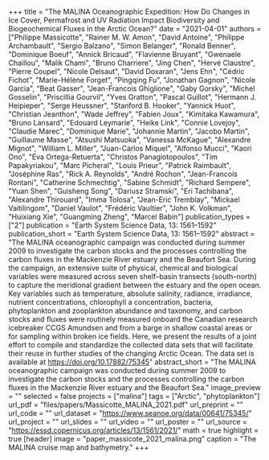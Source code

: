 +++
title = "The MALINA Oceanographic Expedition: How Do Changes in Ice Cover, Permafrost and UV Radiation Impact Biodiversity and Biogeochemical Fluxes in the Arctic Ocean?"
date = "2021-04-01"
authors = ["Philippe Massicotte", "Rainer M. W. Amon", "David Antoine", "Philippe Archambault", "Sergio Balzano", "Simon Belanger", "Ronald Benner", "Dominique Boeuf", "Annick Bricaud", "Flavienne Bruyant", "Gwenaele Chaillou", "Malik Chami", "Bruno Charriere", "Jing Chen", "Hervé Claustre", "Pierre Coupel", "Nicole Delsaut", "David Doxaran", "Jens Ehn", "Cédric Fichot", "Marie-Hélène Forget", "Pingqing Fu", "Jonathan Gagnon", "Nicole Garcia", "Beat Gasser", "Jean-Francois Ghiglione", "Gaby Gorsky", "Michel Gosselin", "Priscillia Gourvil", "Yves Gratton", "Pascal Guillot", "Hermann J. Heipieper", "Serge Heussner", "Stanford B. Hooker", "Yannick Huot", "Christian Jeanthon", "Wade Jeffrey", "Fabien Joux", "Kimitaka Kawamura", "Bruno Lansard", "Edouard Leymarie", "Heike Link", "Connie Lovejoy", "Claudie Marec", "Dominique Marie", "Johannie Martin", "Jacobo Martin", "Guillaume Masse", "Atsushi Matsuoka", "Vanessa McKague", "Alexandre Mignot", "William L. Miller", "Juan-Carlos Miquel", "Alfonso Mucci", "Kaori Ono", "Eva Ortega-Retuerta", "Christos Panagiotopoulos", "Tim Papakyriakou", "Marc Picheral", "Louis Prieur", "Patrick Raimbault", "Joséphine Ras", "Rick A. Reynolds", "André Rochon", "Jean-Francois Rontani", "Catherine Schmechtig", "Sabine Schmidt", "Richard Sempere", "Yuan Shen", "Guisheng Song", "Dariusz Stramski", "Eri Tachibana", "Alexandre Thirouard", "Imma Tolosa", "Jean-Eric Tremblay", "Mickael Vaitilingom", "Daniel Vaulot", "Frédéric Vaultier", "John K. Volkman", "Huixiang Xie", "Guangming Zheng", "Marcel Babin"]
publication_types = ["2"]
publication = "Earth System Science Data, 13: 1561–1592"
publication_short = "Earth System Science Data, 13:  1561–1592"
abstract = "The MALINA oceanographic campaign was conducted during summer 2009 to investigate the carbon stocks and the processes controlling the carbon fluxes in the Mackenzie River estuary and the Beaufort Sea. During the campaign, an extensive suite of physical, chemical and biological variables were measured across seven shelf–basin transects (south–north) to capture the meridional gradient between the estuary and the open ocean. Key variables such as temperature, absolute salinity, radiance, irradiance, nutrient concentrations, chlorophyll a concentration, bacteria, phytoplankton and zooplankton abundance and taxonomy, and carbon stocks and fluxes were routinely measured onboard the Canadian research icebreaker CCGS Amundsen and from a barge in shallow coastal areas or for sampling within broken ice fields. Here, we present the results of a joint effort to compile and standardize the collected data sets that will facilitate their reuse in further studies of the changing Arctic Ocean. The data set is available at https://doi.org/10.17882/75345"
abstract_short = "The MALINA oceanographic campaign was conducted during summer 2009 to investigate the carbon stocks and the processes controlling the carbon fluxes in the Mackenzie River estuary and the Beaufort Sea."
image_preview = ""
selected = false
projects = ["malina"]
tags = ["Arctic", "phytoplankton"]
url_pdf = "files/papers/Massicotte_MALINA_2021.pdf"
url_preprint = ""
url_code = ""
url_dataset = "https://www.seanoe.org/data/00641/75345/"
url_project = ""
url_slides = ""
url_video = ""
url_poster = ""
url_source = "https://essd.copernicus.org/articles/13/1561/2021/"
math = true
highlight = true
[header]
image = "paper_massicote_2021_malina.png"
caption = "The MALINA cruise map and bathymetry."
+++
